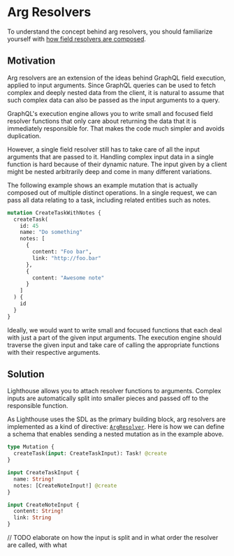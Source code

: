 # Arg Resolvers

To understand the concept behind arg resolvers, you should familiarize yourself with
[how field resolvers are composed](field-resolvers.md).

## Motivation

Arg resolvers are an extension of the ideas behind GraphQL field execution,
applied to input arguments. Since GraphQL queries can be used to fetch complex
and deeply nested data from the client, it is natural to assume that such complex
data can also be passed as the input arguments to a query.

GraphQL's execution engine allows you to write small and focused field resolver functions
that only care about returning the data that it is immediately responsible for.
That makes the code much simpler and avoids duplication.

However, a single field resolver still has to take care of all the input arguments that
are passed to it. Handling complex input data in a single function is hard because of their
dynamic nature. The input given by a client might be nested arbitrarily deep
and come in many different variations.

The following example shows an example mutation that is actually composed out of multiple
distinct operations. In a single request, we can pass all data relating to a task,
including related entities such as notes.

```graphql
mutation CreateTaskWithNotes {
  createTask(
    id: 45
    name: "Do something"
    notes: [
      {
        content: "Foo bar",
        link: "http://foo.bar"
      },
      {
        content: "Awesome note"
      }
    ]
  ) {
    id
  }
}
```

Ideally, we would want to write small and focused functions that each deal with just
a part of the given input arguments. The execution engine should traverse the given
input and take care of calling the appropriate functions with their respective arguments.

## Solution

Lighthouse allows you to attach resolver functions to arguments.
Complex inputs are automatically split into smaller pieces and passed off to the responsible function.

As Lighthouse uses the SDL as the primary building block, arg resolvers are implemented as a
kind of directive: [`ArgResolver`](../custom-directives/argument-directives.md#argresolver).
Here is how we can define a schema that enables sending a nested mutation as in the example above.

```graphql
type Mutation {
  createTask(input: CreateTaskInput): Task! @create
}

input CreateTaskInput {
  name: String!
  notes: [CreateNoteInput!] @create
}

input CreateNoteInput {
  content: String!
  link: String
}
```

// TODO elaborate on how the input is split and in what order the resolver are called, with what
